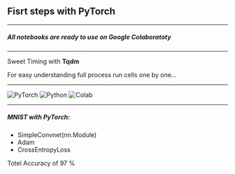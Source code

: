 ## Fisrt steps with PyTorch
---
##### All notebooks are ready to use on Google Colaboratoty

---
Sweet Timing with **Tqdm**


For easy understanding full process run cells one by one...

---
![PyTorch](https://img.shields.io/badge/PyTorch-EE4C2C?style=for-the-badge&logo=pytorch&logoColor=white) ![Python](https://img.shields.io/badge/python-3670A0?style=for-the-badge&logo=python&logoColor=ffdd54)  ![Colab](https://img.shields.io/badge/google_colaboratory-F9AB00?style=for-the-badge&logo=google-colab&logoColor=white)

---
##### MNIST with PyTorch:
- SimpleConvnet(nn.Module)
- Adam
- CrossEntropyLoss

Totel Accuracy of 97 %
